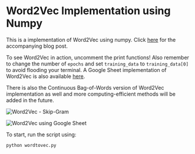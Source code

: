 # Word2Vec Implementation using Numpy

This is a implementation of Word2Vec using numpy. Click [here](https://derekchia.com/an-implementation-guide-to-word2vec-using-numpy-and-google-sheets/) for the accompanying blog post.

To see Word2Vec in action, uncomment the print functions! Also remember to change the number of `epochs` and set `training_data` to `training_data[0]` to avoid flooding your terminal. A Google Sheet implementation of Word2Vec is also available [here](https://docs.google.com/spreadsheets/d/1mgf82Ue7MmQixMm2ZqnT1oWUucj6pEcd2wDs_JgHmco/edit?usp=sharing).

There is also the Continuous Bag-of-Words version of Word2Vec implementation as well and more computing-efficient methods will be added in the future.

![Word2Vec - Skip-Gram](https://i.ibb.co/XbKnHGP/Screenshot-2018-12-03-at-8-27-46-PM.png)

![Word2Vec using Google Sheet](https://serving.photos.photobox.com/35757252841d1a139084472a6536916b53fa434b73586b3d86affd10e87d8dd73c23b9e6.jpg)

To start, run the script using:

```
python wordtovec.py
```
